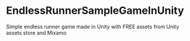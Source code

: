 # EndlessRunnerSampleGameInUnity
Simple endless runner game made in Unity with FREE assets from Unity assets store and Mixamo
